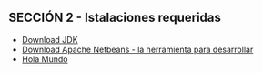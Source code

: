 ## SECCIÓN 2 - Istalaciones requeridas

* [Download JDK](https://www.oracle.com/es/java/technologies/downloads/)
* [Download Apache Netbeans - la herramienta para desarrollar](https://netbeans.apache.org/front/main/download/index.html)
* [Hola Mundo](./HolaMundo.java)
